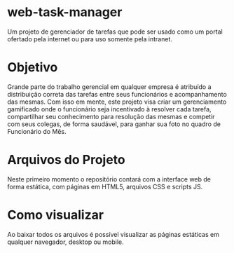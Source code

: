 # web-task-manager
Um projeto de gerenciador de tarefas que pode ser usado como um portal ofertado pela internet ou para uso somente pela intranet.

# Objetivo
Grande parte do trabalho gerencial em qualquer empresa é atribuído a distribuição correta das tarefas entre seus funcionários e acompanhamento das mesmas. Com isso em mente, este projeto visa criar um gerenciamento gamificado onde o funcionário seja incentivado à resolver cada tarefa, compartilhar seu conhecimento para resolução das mesmas e competir com seus colegas, de forma saudável, para ganhar sua foto no quadro de Funcionário do Mês.

# Arquivos do Projeto
Neste primeiro momento o repositório contará com a interface web de forma estática, com páginas em HTML5, arquivos CSS e scripts JS.

# Como visualizar
Ao baixar todos os arquivos é possível visualizar as páginas estáticas em qualquer navegador, desktop ou mobile.
